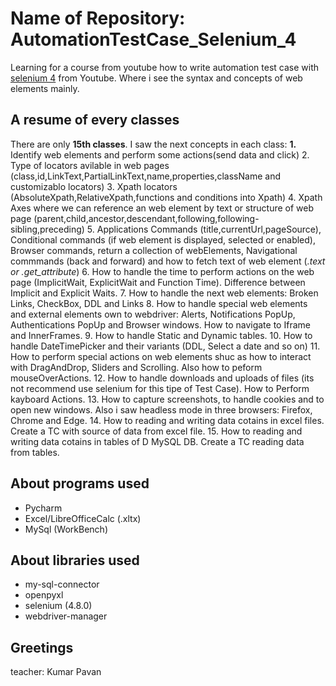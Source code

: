 # Name of Repository: AutomationTestCase_Selenium_4
Learning for a course from youtube how to write automation test case with [selenium 4](https://www.youtube.com/watch?v=2DD-ynCIZ4w&list=PLUDwpEzHYYLsuUBvuoYTlN0KsBB5t-BDa) from Youtube. Where i see the syntax and concepts of web elements mainly.

## **A resume of every classes**

There are only **15th classes**. I saw the next concepts in each class:
**1.** Identify web elements and perform some actions(send data and click)
2. Type of locators avilable in web pages (class,id,LinkText,PartialLinkText,name,properties,className and customizablo locators)
3. Xpath locators (AbsoluteXpath,RelativeXpath,functions and conditions into Xpath)
4. Xpath Axes where we can reference an web element by text or structure of web page (parent,child,ancestor,descendant,following,following-sibling,preceding)
5. Applications Commands (title,currentUrl,pageSource), Conditional commands (if web element is displayed, selected or enabled), Browser commands, return a collection of webElements, Navigational commmands (back and forward) and how to fetch text of web element (_.text or .get_attribute_)
6. How to handle the time to perform actions on the web page (ImplicitWait, ExplicitWait and Function Time). Difference between Implicit and Explicit Waits.
7. How to handle the next web elements: Broken Links, CheckBox, DDL and Links
8. How to handle special web elements and external elements own to webdriver: Alerts, Notifications PopUp, Authentications PopUp and Browser windows. How to navigate to Iframe and InnerFrames.
9. How to handle Static and Dynamic tables.
10. How to handle DateTimePicker and their variants (DDL, Select a date and so on)
11. How to perform special actions on web elements shuc as how to interact with DragAndDrop, Sliders and Scrolling. Also how to peform mouseOverActions.
12. How to handle downloads and uploads of files (its not recommend use selenium for this tipe of Test Case). How to Perform kayboard Actions.
13. How to capture screenshots, to handle cookies and to open new windows. Also i saw headless mode in three browsers: Firefox, Chrome and Edge.
14. How to reading and writing data cotains in excel files. Create a TC with source of data from excel file.
15. How to reading and writing data cotains in tables of D MySQL DB. Create a TC reading data from tables.

## **About programs used**

* Pycharm
* Excel/LibreOfficeCalc (.xltx)
* MySql (WorkBench)

## **About libraries used**

* my-sql-connector
* openpyxl
* selenium (4.8.0)
* webdriver-manager

## **Greetings**
teacher: Kumar Pavan
